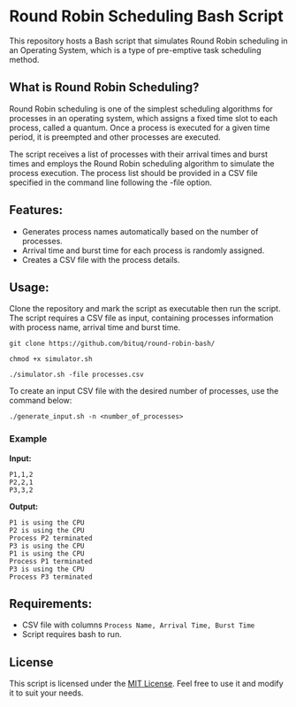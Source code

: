 # Round Robin Scheduling Bash Script

This repository hosts a Bash script that simulates Round Robin scheduling in an Operating System, which is a type of pre-emptive task scheduling method.

## What is Round Robin Scheduling?

Round Robin scheduling is one of the simplest scheduling algorithms for processes in an operating system, which assigns a fixed time slot to each process, called a quantum. Once a process is executed for a given time period, it is preempted and other processes are executed. 

The script receives a list of processes with their arrival times and burst times and employs the Round Robin scheduling algorithm to simulate the process execution. The process list should be provided in a CSV file specified in the command line following the -file option.

## Features:
- Generates process names automatically based on the number of processes.
- Arrival time and burst time for each process is randomly assigned.
- Creates a CSV file with the process details.

## Usage:

Clone the repository and mark the script as executable then run the script. The script requires a CSV file as input, containing processes information with process name, arrival time and burst time.

```
git clone https://github.com/bituq/round-robin-bash/

chmod +x simulator.sh

./simulator.sh -file processes.csv
```

To create an input CSV file with the desired number of processes, use the command below:
```
./generate_input.sh -n <number_of_processes>
```

### Example
**Input:**
```csv
P1,1,2
P2,2,1
P3,3,2
```

**Output:**
```text
P1 is using the CPU
P2 is using the CPU
Process P2 terminated
P3 is using the CPU
P1 is using the CPU
Process P1 terminated
P3 is using the CPU
Process P3 terminated
```

## Requirements:
- CSV file with columns `Process Name, Arrival Time, Burst Time`
- Script requires bash to run.

## License

This script is licensed under the [MIT License](LICENSE). Feel free to use it and modify it to suit your needs.

